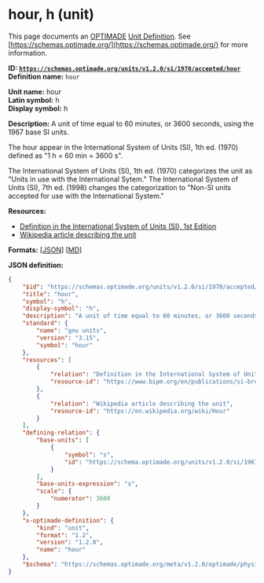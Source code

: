 # hour, h (unit)
This page documents an [OPTIMADE](https://www.optimade.org/) [Unit Definition](https://schemas.optimade.org/#definitions). See [https://schemas.optimade.org/](https://schemas.optimade.org/) for more information.

**ID: [`https://schemas.optimade.org/units/v1.2.0/si/1970/accepted/hour`](https://schemas.optimade.org/units/v1.2.0/si/1970/accepted/hour)**  
**Definition name:** `hour`

**Unit name:** hour  
**Latin symbol:** h  
**Display symbol:** h  
  
**Description:** A unit of time equal to 60 minutes, or 3600 seconds, using the 1967 base SI units.

The hour appear in the International System of Units (SI), 1th ed. (1970) defined as "1 h = 60 min = 3600 s".

The International System of Units (SI), 1th ed. (1970) categorizes the unit as "Units in use with the International Sytem."
The International System of Units (SI), 7th ed. (1998) changes the categorization to "Non-SI units accepted for use with the International System."

**Resources:**

- [Definition in the International System of Units (SI), 1st Edition](https://www.bipm.org/en/publications/si-brochure)
- [Wikipedia article describing the unit](https://en.wikipedia.org/wiki/Hour)


**Formats:** [[JSON](hour.json)] [[MD](hour.md)]

**JSON definition:**

``` json
{
    "$id": "https://schemas.optimade.org/units/v1.2.0/si/1970/accepted/hour",
    "title": "hour",
    "symbol": "h",
    "display-symbol": "h",
    "description": "A unit of time equal to 60 minutes, or 3600 seconds, using the 1967 base SI units.\n\nThe hour appear in the International System of Units (SI), 1th ed. (1970) defined as \"1 h = 60 min = 3600 s\".\n\nThe International System of Units (SI), 1th ed. (1970) categorizes the unit as \"Units in use with the International Sytem.\"\nThe International System of Units (SI), 7th ed. (1998) changes the categorization to \"Non-SI units accepted for use with the International System.\"",
    "standard": {
        "name": "gnu units",
        "version": "3.15",
        "symbol": "hour"
    },
    "resources": [
        {
            "relation": "Definition in the International System of Units (SI), 1st Edition",
            "resource-id": "https://www.bipm.org/en/publications/si-brochure"
        },
        {
            "relation": "Wikipedia article describing the unit",
            "resource-id": "https://en.wikipedia.org/wiki/Hour"
        }
    ],
    "defining-relation": {
        "base-units": [
            {
                "symbol": "s",
                "id": "https://schema.optimade.org/units/v1.2.0/si/1967/base/second"
            }
        ],
        "base-units-expression": "s",
        "scale": {
            "numerator": 3600
        }
    },
    "x-optimade-definition": {
        "kind": "unit",
        "format": "1.2",
        "version": "1.2.0",
        "name": "hour"
    },
    "$schema": "https://schemas.optimade.org/meta/v1.2.0/optimade/physical_unit_definition.md"
}
```
